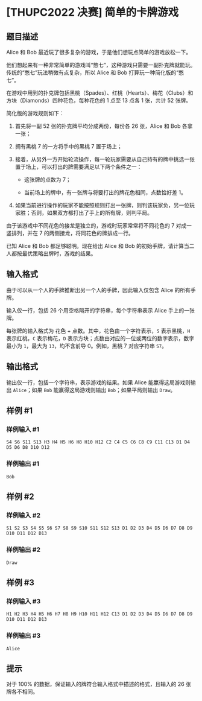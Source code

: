 # [THUPC2022 决赛] 简单的卡牌游戏

## 题目描述

Alice 和 Bob 最近玩了很多复杂的游戏，于是他们想玩点简单的游戏放松一下。

他们想起来有一种非常简单的游戏叫“憋七”，这种游戏只需要一副扑克牌就能玩。传统的“憋七”玩法稍微有点复杂，所以 Alice 和 Bob 打算玩一种简化版的“憋七”。

在游戏中用到的扑克牌包括黑桃（Spades）、红桃（Hearts）、梅花（Clubs）和方块（Diamonds）四种花色，每种花色的 1 点至 13 点各 1 张，共计 52 张牌。

简化版的游戏规则如下：

1. 首先将一副 52 张的扑克牌平均分成两份，每份各 26 张，Alice 和 Bob 各拿一张；

2. 拥有黑桃 7 的一方将手中的黑桃 7 置于场上；

3. 接着，从另外一方开始轮流操作，每一轮玩家需要从自己持有的牌中挑选一张置于场上，可以打出的牌需要满足以下两个条件之一：
   
   - 这张牌的点数为 7；
   
   - 当前场上的牌中，有一张牌与将要打出的牌花色相同，点数恰好差 1。

4. 如果当前进行操作的玩家不能按照规则打出一张牌，则判该玩家负，另一位玩家胜；否则，如果双方都打出了手上的所有牌，则判平局。

由于该游戏中不同花色的接龙是独立的，游戏时玩家常常将不同花色的 7 对成一竖排列，并在 7 的两侧接龙，将同花色的牌排成一行。

已知 Alice 和 Bob 都足够聪明。现在给出 Alice 和 Bob 的初始手牌，请计算当二人都按最优策略出牌时，游戏的结果。

## 输入格式

由于可以从一个人的手牌推断出另一个人的手牌，因此输入仅包含 Alice 的所有手牌。

输入仅一行，包括 26 个用空格隔开的字符串，每个字符串表示 Alice 手上的一张牌。

每张牌的输入格式为 花色 + 点数。其中，花色由一个字符表示，`S` 表示黑桃，`H` 表示红桃，`C` 表示梅花，`D` 表示方块；点数由对应的一位或两位的数字表示，数字最小为 `1`，最大为 `13`，均不含前导 0。例如，黑桃 7 对应字符串 `S7`。


## 输出格式

输出仅一行，包括一个字符串，表示游戏的结果。如果 Alice 能赢得这局游戏则输出 `Alice`；如果 `Bob` 能赢得这局游戏则输出 `Bob`；如果平局则输出 `Draw`。

## 样例 #1

### 样例输入 #1
```
S4 S6 S11 S13 H3 H4 H5 H6 H8 H10 H12 C2 C4 C5 C6 C8 C9 C11 C13 D1 D4 D5 D6 D8 D10 D12
```

### 样例输出 #1

```
Bob
```

## 样例 #2

### 样例输入 #2
```
S1 S2 S3 S4 S5 S6 S7 S8 S9 S10 S11 S12 S13 D1 D2 D3 D4 D5 D6 D7 D8 D9 D10 D11 D12 D13
```

### 样例输出 #2

```
Draw
```

## 样例 #3

### 样例输入 #3
```
H1 H2 H3 H4 H5 H6 H7 H8 H9 H10 H11 H12 C13 D1 D2 D3 D4 D5 D6 D7 D8 D9 D10 D11 D12 D13
```

### 样例输出 #3

```
Alice
```

## 提示

对于 $100\%$ 的数据，保证输入的牌符合输入格式中描述的格式，且输入的 26 张牌各不相同。

